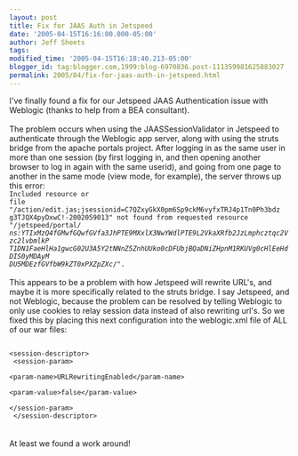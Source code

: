 ```yaml
---
layout: post
title: Fix for JAAS Auth in Jetspeed
date: '2005-04-15T16:16:00.000-05:00'
author: Jeff Sheets
tags:
modified_time: '2005-04-15T16:18:40.213-05:00'
blogger_id: tag:blogger.com,1999:blog-6970836.post-111359981625883027
permalink: 2005/04/fix-for-jaas-auth-in-jetspeed.html
---
```


I've finally found a fix for our Jetspeed JAAS Authentication issue with
      Weblogic (thanks to help from a BEA consultant).<br /><br />The problem occurs
      when using the JAASSessionValidator in Jetspeed to authenticate through the Weblogic app
      server, along with using the struts bridge from the apache portals project. After logging in
      as the same user in more than one session (by first logging in, and then opening another
      browser to log in again with the same userid), and going from one page to another in the same
      mode (view mode, for example), the server throws up this error:<br
      /><code>Included resource or<br />file
      "/action/edit.jas;jsessionid=C7QZxyGkX0pm6Sp9ckM6vyfxTRJ4p1Tn0Ph3bdz<br
      />g3TJQX4pyDxwC!-2002059013" not found from requested resource "/jetspeed/portal/_<br
      />ns:YTIxMzQ4fGMwfGQwfGVfa3JhPTE9MXxlX3NwYWdlPTE9L2VkaXRfb2JzLmphcztqc2Vzc2lvbmlkP<br
      />T1DN1FaeHlHa1gwcG02U3A5Y2tNNnZ5ZnhUUko0cDFUbjBQaDNiZHpnM1RKUVg0cHlEeHdDIS0yMDAyM<br
      />DU5MDEzfGVfbW9kZT0xPXZpZXc_/".</code><br /><br />This appears to be a
      problem with how Jetspeed will rewrite URL's, and maybe it is more specifically related to the
      struts bridge. I say Jetspeed, and not Weblogic, because the problem can be resolved by
      telling Weblogic to only use cookies to relay session data instead of also rewriting url's. So
      we fixed this by placing this next configuration into the weblogic.xml file of ALL of our war
      files:<br /><code><br /> &lt;session-descriptor&gt;<br />
      &lt;session-param&gt;<br />
      &lt;param-name&gt;URLRewritingEnabled&lt;/param-name&gt;<br />
      &lt;param-value&gt;false&lt;/param-value&gt;<br />
      &lt;/session-param&gt;<br /> &lt;/session-descriptor&gt;<br
      /></code><br /><br />At least we found a work around!